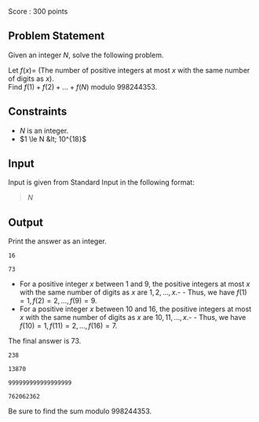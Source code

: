 Score : $300$ points

## Problem Statement

Given an integer $N$, solve the following problem.

Let $f(x)=$ (The number of positive integers at most $x$ with the same number of digits as $x$).<br>
Find $f(1)+f(2)+\dots+f(N)$ modulo $998244353$.

## Constraints

- $N$ is an integer.
- $1 \le N &lt; 10^{18}$

## Input

Input is given from Standard Input in the following format:

> $N$

## Output

Print the answer as an integer.

```input1
16
```

```output1
73
```

- For a positive integer $x$ between $1$ and $9$, the positive integers at most $x$ with the same number of digits as $x$ are $1,2,\dots,x$.-   - Thus, we have $f(1)=1,f(2)=2,...,f(9)=9$.
- For a positive integer $x$ between $10$ and $16$, the positive integers at most $x$ with the same number of digits as $x$ are $10,11,\dots,x$.-   - Thus, we have $f(10)=1,f(11)=2,...,f(16)=7$.

The final answer is $73$.

```input2
238
```

```output2
13870
```

```input3
999999999999999999
```

```output3
762062362
```

Be sure to find the sum modulo $998244353$.
